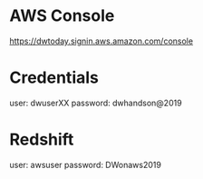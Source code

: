 # AWS Console
https://dwtoday.signin.aws.amazon.com/console

# Credentials
user: dwuserXX
password: dwhandson@2019

# Redshift
user: awsuser
password: DWonaws2019
